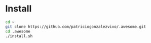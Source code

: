 # Install

```bash
cd ~
git clone https://github.com/patriciogonzalezvivo/.awesome.git
cd .awesome
./install.sh
```
